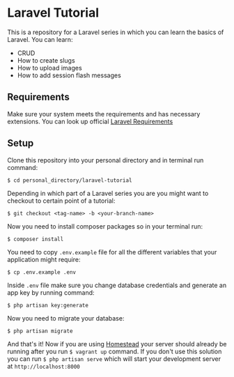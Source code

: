 # Laravel Tutorial

This is a repository for a Laravel series in which you can learn the basics of Laravel. You can learn:
* CRUD
* How to create slugs
* How to upload images
* How to add session flash messages

## Requirements
Make sure your system meets the requirements and has necessary extensions. You can look up official [Laravel Requirements](https://laravel.com/docs/master/installation#server-requirements)

## Setup
Clone this repository into your personal directory and in terminal run command:

`$ cd personal_directory/laravel-tutorial`

Depending in which part of a Laravel series you are you might want to checkout to certain point of a tutorial:

`$ git checkout <tag-name> -b <your-branch-name>`

Now you need to install composer packages so in your terminal run:

`$ composer install`

You need to copy `.env.example` file for all the different variables that your application might require:

`$ cp .env.example .env`

Inside `.env` file make sure you change database credentials and generate an app key by running command:

`$ php artisan key:generate`

Now you need to migrate your database:

`$ php artisan migrate`

And that's it! Now if you are using [Homestead](https://laravel.com/docs/master/homestead) your server should already be running after you run `$ vagrant up` command. If you don't use this solution you can run `$ php artisan serve` which will start your development server at `http://localhost:8000`
